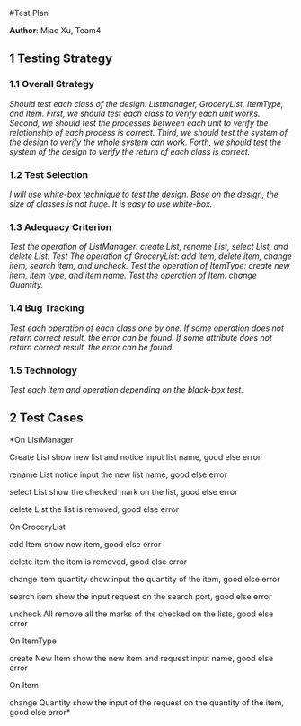 #Test Plan

**Author**: Miao Xu, Team4

## 1 Testing Strategy

### 1.1 Overall Strategy
*Should test each class of the design. Listmanager, GroceryList, ItemType, and Item.
First, we should test each class to verify each unit works. 
Second, we should test the processes between each unit to verify the relationship of each process is correct.
Third, we should test the system of the design to verify the whole system can work.
Forth, we should test the system of the design to verify the return of each class is correct.*

### 1.2 Test Selection
*I will use white-box technique to test the design. 
Base on the design, the size of classes is not huge. It is easy to use white-box.*

### 1.3 Adequacy Criterion
*Test the operation of ListManager: create List, rename List, select List, and delete List.
Test The operation of GroceryList: add item, delete item, change item, search item, and uncheck.
Test the operation of ItemType: create new item, item type, and item name.
Test the operation of Item: change Quantity.*

### 1.4 Bug Tracking
*Test each operation of each class one by one.
If some operation does not return correct result, the error can be found.
If some attribute does not return correct result, the error can be found.*

### 1.5 Technology
*Test each item and operation depending on the black-box test.*



## 2 Test Cases
*On ListManager

Create List
show new list and notice input list name, good
else error

rename List
notice input the new list name, good
else error

select List
show the checked mark on the list, good
else error

delete List
the list is removed, good
else error

On GroceryList

add Item
show new item, good
else error

delete item
the item is removed, good
else error

change item quantity
show input the quantity of the item, good
else error

search item
show the input request on the search port, good
else error

uncheck All
remove all the marks of the checked on the lists, good
else error

On ItemType

create New Item
show the new item and request input name, good
else error

On Item

change Quantity
show the input of the request on the quantity of the item, good
else error*





